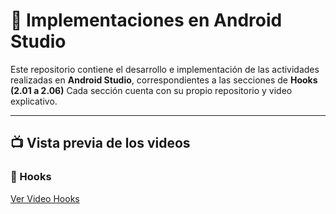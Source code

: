 # 📱 Implementaciones en Android Studio

Este repositorio contiene el desarrollo e implementación de las actividades realizadas en **Android Studio**, correspondientes a las secciones de **Hooks (2.01 a 2.06)** 
Cada sección cuenta con su propio repositorio y video explicativo.

---

## 📺 Vista previa de los videos

### 🔹 Hooks
[Ver Video Hooks](https://drive.google.com/file/d/1YJ7ROWJM_IoofCdTRwA3cqiz3CgI8Pgg/view?usp=drive_link)
